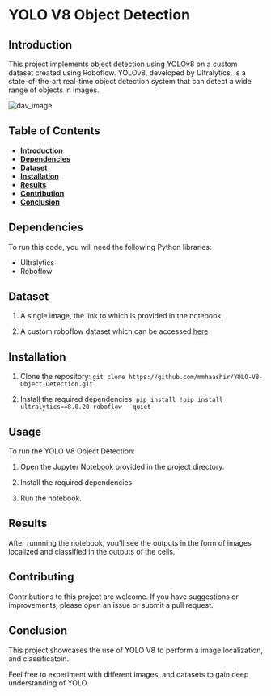 # YOLO V8 Object Detection

## Introduction <a name="intro"></a>

This project implements object detection using YOLOv8 on a custom dataset created using Roboflow. YOLOv8, developed by Ultralytics, is a state-of-the-art real-time object detection system that can detect a wide range of objects in images.

![dav_image](https://miro.medium.com/v2/resize:fit:1029/1*u3sO9oyVorA5FCaUZI7W-w.png)

## Table of Contents

- [**Introduction**](#intro)
- [**Dependencies**](#dep)
- [**Dataset**](#data)
- [**Installation**](#install)
- [**Results**](#results)
- [**Contribution**](#contr)
- [**Conclusion**](#conc)

## Dependencies <a name="dep"></a>

To run this code, you will need the following Python libraries:

  - Ultralytics
  - Roboflow

## Dataset <a name="data"></a>

  1. A single image, the link to which is provided in the notebook.
     
  2. A custom roboflow dataset which can be accessed [here](https://universe.roboflow.com/roboflow-jvuqo/football-players-detection-3zvbc)

## Installation <a name="install"></a>

1. Clone the repository:
   `git clone https://github.com/mmhaashir/YOLO-V8-Object-Detection.git`
   
2. Install the required dependencies:
   `pip install !pip install ultralytics==8.0.20 roboflow --quiet`

## Usage <a name="usage"></a>

To run the YOLO V8 Object Detection:

  1. Open the Jupyter Notebook provided in the project directory.
     
  2. Install the required dependencies

  3. Run the notebook.

## Results <a name="results"></a>

After runnning the notebook, you'll see the outputs in the form of images localized and classified in the outputs of the cells.

## Contributing <a  name="contr"></a>

Contributions to this project are welcome. If you have suggestions or improvements, please open an issue or submit a pull request.

## Conclusion <a name="conc"></a>

This project showcases the use of YOLO V8 to perform a image localization, and classificatoin.

Feel free to experiment with different images, and datasets to gain deep understanding of YOLO.
